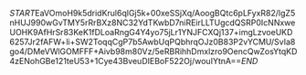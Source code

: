 $START$EaVOmoH9k5dridKrul6qlGj5k+00xeSSjXq/AoogBQtc6pLFyxR82/lgZ5nHUJ990wGvTMY5rRrBXz8NC32YdTKwbD7niREirLLTUgcdQSRP0IcNNxweUOHK9AfHrSr83KeK1fDLoaRngG4Y4yo75jLr1YNJFCXQj137+imgLzvoeUKD6257Jr2fAFW+li+SW2ToqqCgP7b5AwbUqPQbhrqOJz0B83P2vYCMU/SvIa8go4/DMeVWlGOMFFF+Aivb98m80Vz/5eRBRihhDmxlzro9OencQwZosYtqKD4zENohGBe121teU53+1Cye43BveuDIEBoF522Oj/wouIYtnA==$END$